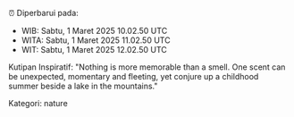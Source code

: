 ⏰ Diperbarui pada:
- WIB: Sabtu, 1 Maret 2025 10.02.50 UTC
- WITA: Sabtu, 1 Maret 2025 11.02.50 UTC
- WIT: Sabtu, 1 Maret 2025 12.02.50 UTC

Kutipan Inspiratif:
"Nothing is more memorable than a smell. One scent can be unexpected, momentary and fleeting, yet conjure up a childhood summer beside a lake in the mountains."


Kategori: nature

